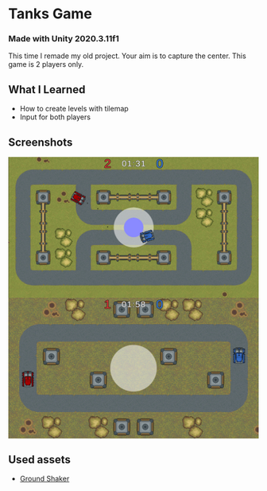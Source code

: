 # Tanks Game
### Made with **Unity 2020.3.11f1**
 
This time I remade my old project. Your aim is to capture the center. This game is 2 players only.

## What I Learned

* How to create levels with tilemap
* Input for both players

## Screenshots

<img alt="Screenshot" width="512" align="center" src="https://github.com/BaggyGishev/Tanks-Game/blob/main/GithubContents/Screenshot_1.png?raw=true">
<img alt="Screenshot" width="512" align="center" src="https://github.com/BaggyGishev/Tanks-Game/blob/main/GithubContents/Screenshot_2.png?raw=true">

## Used assets
* [Ground Shaker](https://zintoki.itch.io/ground-shaker)
